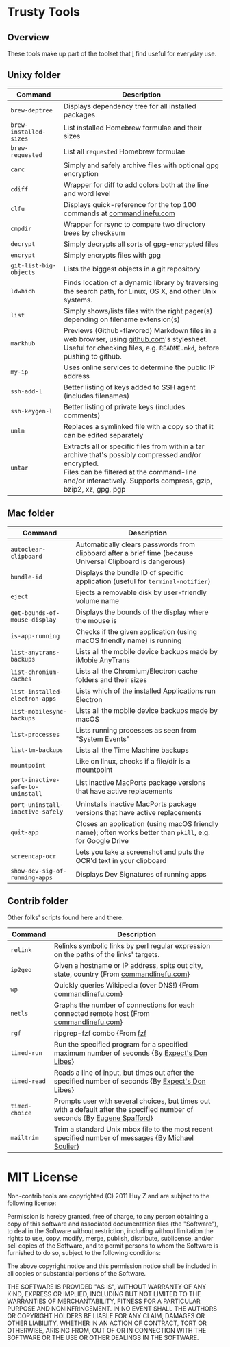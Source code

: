 # Trusty Tools

## Overview

These tools make up part of the toolset that [I](https://github.com/huyz) find
useful for everyday use.

## Unixy folder

| Command                | Description                                                                                                                                                                                                           |
| ---------------------- | --------------------------------------------------------------------------------------------------------------------------------------------------------------------------------------------------------------------- |
| `brew-deptree`         | Displays dependency tree for all installed packages                                                                                                                                                                   |
| `brew-installed-sizes` | List installed Homebrew formulae and their sizes                                                                                                                                                                      |
| `brew-requested`       | List all `requested` Homebrew formulae                                                                                                                                                                                |
| `carc`                 | Simply and safely archive files with optional gpg encryption                                                                                                                                                          |
| `cdiff`                | Wrapper for diff to add colors both at the line and word level                                                                                                                                                        |
| `clfu`                 | Displays quick-reference for the top 100 commands at [commandlinefu.com](http://commandlinefu.com)                                                                                                                    |
| `cmpdir`               | Wrapper for rsync to compare two directory trees by checksum                                                                                                                                                          |
| `decrypt`              | Simply decrypts all sorts of gpg-encrypted files                                                                                                                                                                      |
| `encrypt`              | Simply encrypts files with gpg                                                                                                                                                                                        |
| `git-list-big-objects` | Lists the biggest objects in a git repository                                                                                                                                                                         |
| `ldwhich`              | Finds location of a dynamic library by traversing the search path, for Linux, OS X, and other Unix systems.                                                                                                           |
| `list`                 | Simply shows/lists files with the right pager(s) depending on filename extension(s)                                                                                                                                   |
| `markhub`              | Previews (Github-flavored) Markdown files in a web browser, using [github.com](http://github.com/)'s stylesheet.<br>Useful for checking files, e.g. `README.mkd`, before pushing to github.                           |
| `my-ip`                | Uses online services to determine the public IP address                                                                                                                                                               |
| `ssh-add-l`            | Better listing of keys added to SSH agent (includes filenames)                                                                                                                                                        |
| `ssh-keygen-l`         | Better listing of private keys (includes comments)                                                                                                                                                                    |
| `unln`                 | Replaces a symlinked file with a copy so that it can be edited separately                                                                                                                                             |
| `untar`                | Extracts all or specific files from within a tar archive that's possibly compressed and/or encrypted.<br>Files can be filtered at the command-line and/or interactively. Supports compress, gzip, bzip2, xz, gpg, pgp |

## Mac folder


| Command                           | Description                                                                                                 |
| --------------------------------- | ----------------------------------------------------------------------------------------------------------- |
| `autoclear-clipboard`             | Automatically clears passwords from clipboard after a brief time (because Universal Clipboard is dangerous) |
| `bundle-id`                       | Displays the bundle ID of specific application (useful for `terminal-notifier`)                             |
| `eject`                           | Ejects a removable disk by user-friendly volume name                                                        |
| `get-bounds-of-mouse-display`     | Displays the bounds of the display where the mouse is                                                       |
| `is-app-running`                  | Checks if the given application (using macOS friendly name) is running                                      |
| `list-anytrans-backups`           | Lists all the mobile device backups made by iMobie AnyTrans                                                 |
| `list-chromium-caches`            | Lists all the Chromium/Electron cache folders and their sizes                                               |
| `list-installed-electron-apps`    | Lists which of the installed Applications run Electron                                                      |
| `list-mobilesync-backups`         | Lists all the mobile device backups made by macOS                                                           |
| `list-processes`                  | Lists running processes as seen from "System Events"                                                        |
| `list-tm-backups`                 | Lists all the Time Machine backups                                                                          |
| `mountpoint`                      | Like on linux, checks if a file/dir is a mountpoint                                                         |
| `port-inactive-safe-to-uninstall` | List inactive MacPorts package versions that have active replacements                                       |
| `port-uninstall-inactive-safely`  | Uninstalls inactive MacPorts package versions that have active replacements                                 |
| `quit-app`                        | Closes an application (using macOS friendly name); often works better than `pkill`, e.g. for Google Drive   |
| `screencap-ocr`                   | Lets you take a screenshot and puts the OCR'd text in your clipboard                                        |
| `show-dev-sig-of-running-apps`    | Displays Dev Signatures of running apps                                                                     |

## Contrib folder

Other folks' scripts found here and there.

| Command        | Description                                                                                                                                                  |
| -------------- | ------------------------------------------------------------------------------------------------------------------------------------------------------------ |
| `relink`       | Relinks symbolic links by perl regular expression on the paths of the links' targets.                                                                        |
| `ip2geo`       | Given a hostname or IP address, spits out city, state, country {From [commandlinefu.com](http://commandlinefu.com)}                                          |
| `wp`           | Quickly queries Wikipedia (over DNS!) {From [commandlinefu.com](http://commandlinefu.com)}                                                                   |
| `netls`        | Graphs the number of connections for each connected remote host {From [commandlinefu.com](http://commandlinefu.com)}                                         |
| `rgf`          | ripgrep-fzf combo {From [fzf](https://github.com/junegunn/fzf/blob/master/ADVANCED.md#switching-between-ripgrep-mode-and-fzf-mode)                           |
| `timed-run`    | Run the specified program for a specified maximum number of seconds {By [Expect's Don Libes](http://sourceforge.net/projects/expect/)}                       |
| `timed-read`   | Reads a line of input, but times out after the specified number of seconds {By [Expect's Don Libes](http://sourceforge.net/projects/expect/)}                |
| `timed-choice` | Prompts user with several choices, but times out with a default after the specified number of seconds {By [Eugene Spafford](http://spaf.cerias.purdue.edu/)} |
| `mailtrim`     | Trim a standard Unix mbox file to the most recent specified number of messages {By [Michael Soulier](http://identi.ca/msoulier)}                             |


# MIT License


Non-contrib tools are copyrighted (C) 2011 Huy Z and are subject to the
following license:

Permission is hereby granted, free of charge, to any person obtaining
a copy of this software and associated documentation files (the
"Software"), to deal in the Software without restriction, including
without limitation the rights to use, copy, modify, merge, publish,
distribute, sublicense, and/or sell copies of the Software, and to
permit persons to whom the Software is furnished to do so, subject to
the following conditions:

The above copyright notice and this permission notice shall be
included in all copies or substantial portions of the Software.

THE SOFTWARE IS PROVIDED "AS IS", WITHOUT WARRANTY OF ANY KIND,
EXPRESS OR IMPLIED, INCLUDING BUT NOT LIMITED TO THE WARRANTIES OF
MERCHANTABILITY, FITNESS FOR A PARTICULAR PURPOSE AND
NONINFRINGEMENT. IN NO EVENT SHALL THE AUTHORS OR COPYRIGHT HOLDERS BE
LIABLE FOR ANY CLAIM, DAMAGES OR OTHER LIABILITY, WHETHER IN AN ACTION
OF CONTRACT, TORT OR OTHERWISE, ARISING FROM, OUT OF OR IN CONNECTION
WITH THE SOFTWARE OR THE USE OR OTHER DEALINGS IN THE SOFTWARE.

